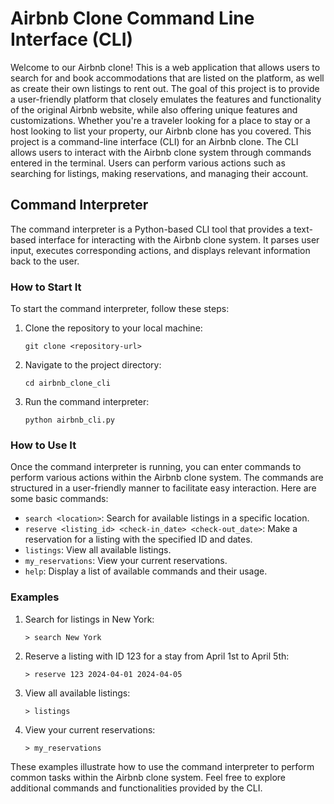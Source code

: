 # Airbnb Clone Command Line Interface (CLI)

Welcome to our Airbnb clone! This is a web application that allows users to search for and book accommodations that are listed on the platform, as well as create their own listings to rent out. The goal of this project is to provide a user-friendly platform that closely emulates the features and functionality of the original Airbnb website, while also offering unique features and customizations. Whether you're a traveler looking for a place to stay or a host looking to list your property, our Airbnb clone has you covered.
This project is a command-line interface (CLI) for an Airbnb clone. The CLI allows users to interact with the Airbnb clone system through commands entered in the terminal. Users can perform various actions such as searching for listings, making reservations, and managing their account.

## Command Interpreter

The command interpreter is a Python-based CLI tool that provides a text-based interface for interacting with the Airbnb clone system. It parses user input, executes corresponding actions, and displays relevant information back to the user.

### How to Start It

To start the command interpreter, follow these steps:

1. Clone the repository to your local machine:

    ```
    git clone <repository-url>
    ```

2. Navigate to the project directory:

    ```
    cd airbnb_clone_cli
    ```

3. Run the command interpreter:

    ```
    python airbnb_cli.py
    ```

### How to Use It

Once the command interpreter is running, you can enter commands to perform various actions within the Airbnb clone system. The commands are structured in a user-friendly manner to facilitate easy interaction. Here are some basic commands:

- `search <location>`: Search for available listings in a specific location.
- `reserve <listing_id> <check-in_date> <check-out_date>`: Make a reservation for a listing with the specified ID and dates.
- `listings`: View all available listings.
- `my_reservations`: View your current reservations.
- `help`: Display a list of available commands and their usage.

### Examples

1. Search for listings in New York:

    ```
    > search New York
    ```

2. Reserve a listing with ID 123 for a stay from April 1st to April 5th:

    ```
    > reserve 123 2024-04-01 2024-04-05
    ```

3. View all available listings:

    ```
    > listings
    ```

4. View your current reservations:

    ```
    > my_reservations
    ```

These examples illustrate how to use the command interpreter to perform common tasks within the Airbnb clone system. Feel free to explore additional commands and functionalities provided by the CLI.